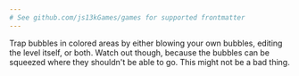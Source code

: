 ```yaml
---
# See github.com/js13kGames/games for supported frontmatter
---
```

Trap bubbles in colored areas by either blowing your own bubbles, editing the level itself, or both. Watch out though, because the bubbles can be squeezed where they shouldn't be able to go. This might not be a bad thing.